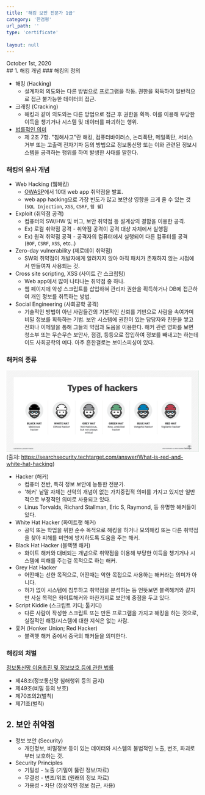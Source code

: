 ```yaml
---
title: '해킹 보안 전문가 1급'
category: '한검평'
url_path: ''
type: 'certificate'

layout: null
---
```


<div class="right">October 1st, 2020</div>
## 1. 해킹 개념
### 해킹의 정의

+ 해킹 (Hacking)
  * 설계자의 의도와는 다른 방법으로 프로그램을 작동. 권한을 획득하여 일반적으로 접근 불가능한 데이터의 접근.
+ 크래킹 (Cracking)
  * 해킹과 같이 의도와는 다른 방법으로 접근 후 권한을 획득. 이를 이용해 부당한 이득을 챙기거나 시스템 및 데이터를 파괴하는 행위.
+ [법를적인 의미](http://www.law.go.kr/법령/정보통신망%20이용촉진%20및%20정보보호%20등에%20관한%20법률)
  * 제 2조 7항. "침해사고"란 해킹, 컴퓨터바이러스, 논리폭탄, 메일폭탄, 서비스 거부 또는 고출력 전자기파 등의 방법으로 정보통신망 또는 이와 관련된 정보시스템을 공격하는 행위를 하여 발생한 사태를 말한다.

### 해킹의 유사 개념
 + Web Hacking (웹해킹)
   * [OWASP](https://owasp.org/www-project-top-ten/)에서 10대 web app 취약점을 발표.
   * web app hacking으로 가장 빈도가 많고 보안상 영향을 크게 줄 수 있는 것 (`SQL Injection`, `XSS`, `CSRF`, `웹 쉘`)
 + Exploit (취약점 공격)
   * 컴퓨터의 SW/HW 및 버그, 보안 취약점 등 설계상의 결함을 이용한 공격.
   * Ex) 로컬 취약점 공격 - 취약점 공격이 공격 대상 자체에서 실행됨
   * Ex) 원격 취약점 공격 - 공격자의 컴퓨터에서 실행되어 다른 컴퓨터를 공격 (`BOF`, `CSRF`, `XSS`, etc..)
 + Zero-day vulnerability (제로데이 취약점)
   * SW의 취약점이 개발자에게 알려지지 않아 아직 패치가 존재하지 않는 시점에서 만들여져 사용되는 것.
 + Cross site scripting, XSS (사이트 간 스크립팅)
   * Web app에서 많이 나타나는 취약점 중 하나.
   * 웹 페이지에 악성 스크립트를 삽입하혀 관리자 권한을 획득하거나 DB에 접근하여 개인 정보를 취득하는 방법.
 + Social Engineering (사회공학 공격)
   * 기술적인 방법이 아닌 사람들간의 기본적인 신뢰를 기반으로 사람을 속여가며 비밀 정보를 획득하는 기법. 보안 시스템에 권한이 있는 담당자와 친분을 쌓고 전화나 이메일을 통해 그들의 약점과 도움을 이용한다. 해커 관련 영화를 보면 청소부 또는 무슨무슨 보안사, 점검, 등등으로 잡입하여 정보를 빼내고는 하는데 이도 사회공학의 예다. 아주 흔한걸로는 보이스피싱이 있다.

### 해커의 종류
<img src="/images/types-of-hackers.png" width="800px"/> (출처: https://searchsecurity.techtarget.com/answer/What-is-red-and-white-hat-hacking)
+ Hacker (해커)
  * 컴퓨터 전반, 특히 정보 보안에 능통한 전문가.
  * '해커' 낱말 자체는 선악의 개념이 없는 가치중립적 의미를 가지고 있지만 일반적으로 부정적인 의미로 사용되고 있다.
  * Linus Torvalds, Richard Stallman, Eric S, Raymond, 등 유명한 해커들이 있다.
+ White Hat Hacker (화이트햇 해커)
  * 공익 또는 학업을 위한 순수 목적으로 해킹을 하거나 모의해킹 또는 다른 취약점을 찾아 피해를 미연에 방지하도록 도움을 주는 해커.  
+ Black Hat Hacker (블랙햇 해커)
  * 화이트 해커와 대비되는 개념으로 취약점을 이용해 부당한 이득을 챙기거나 시스템에 피해를 주는걸 목적으로 하는 해커.
+ Grey Hat Hacker
  * 어떤때는 선한 목적으로, 어떤때는 악한 목접으로 사용하는 해커라는 의미가 아니다. 
  * 허가 없이 시스템에 침투하고 취약점을 분석하는 등 언뜻보면 블랙해커와 같지만 사실 목적은 화이트해커와 마찬가지로 보안에 중점을 두고 있다.
+ Script Kiddie (스크립트 키디; 툴키디)
  * 다른 사람이 작성한 스크립트 또는 만든 프로그램을 가지고 해킹을 하는 것으로, 실질적인 해킹/시스템에 대한 지식은 없는 사람.
+ 훙커 (Honker Union; Red Hacker)
  * 블랙햇 해커 중에서 중국의 해커들을 의미한다.

### 해킹의 처벌
[정보통신망 이용촉진 및 정보보호 등에 관한 법률](http://www.law.go.kr/법령/정보통신망%20이용촉진%20및%20정보보호%20등에%20관한%20법률)
- 제48조(정보통신망 침해행위 등의 금지)
- 제49조(비밀 등의 보호)
- 제70조의2(벌칙)
- 제71조(벌칙)

## 2. 보안 취약점
- 정보 보안 (Security)
  * 개인정보, 비밀정보 등이 있는 데이터와 시스템의 불법적인 노출, 변조, 파괴로부터 보호하는 것.
- Security Principles
  * 기밀성 - 노출 (기밀이 뚫린 정보/자료)
  * 무결성 - 변조/위조 (원래의 정보 자료)
  * 가용성 - 차단 (정상적인 정보 접근, 사용)